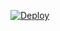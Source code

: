 [![Deploy](https://www.herokucdn.com/deploy/button.svg)](https://heroku.com/deploy?template=https://github.com/iotaop/tgcf.git)
